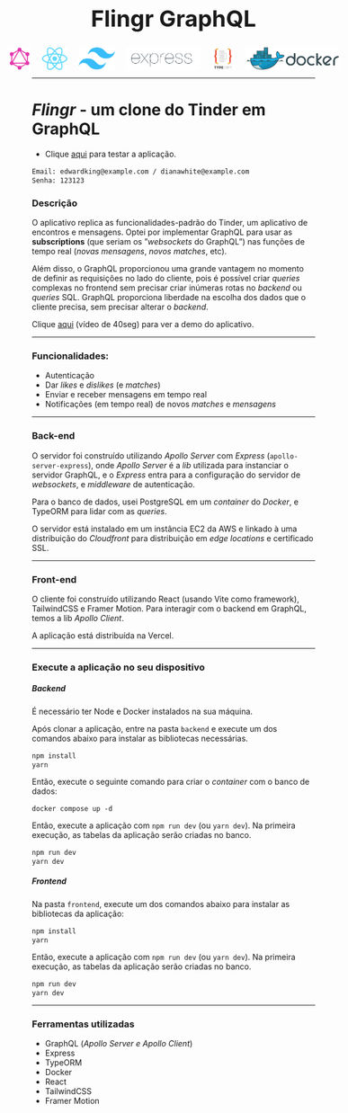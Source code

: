 <div style="display:flex; align-items:center; justify-content:center; text-align:center">
  <h1 style="font-size: 40px;">Flingr GraphQL</h1>
</div>
<div style="display:flex; align-items:center; justify-content:center; text-align:center; gap: 20px;">
  <img src="/images/graphql.png" style="height: 40px;" />
  <img src="/images/react.png" style="height: 40px;" />
  <img src="/images/tailwind.png" style="height: 40px;" />
  <img src="/images/express.png" style="height: 40px;" />
  <img src="/images/typeorm.png" style="height: 40px;" />
  <img src="/images/docker.png" style="height: 40px;" />
</div>

---
# *Flingr* - um clone do Tinder em GraphQL

- Clique [aqui](https://flingr.vercel.app) para testar a aplicação.

```
Email: edwardking@example.com / dianawhite@example.com
Senha: 123123
```

### Descrição

O aplicativo replica as funcionalidades-padrão do Tinder, um aplicativo de encontros e mensagens. Optei por implementar GraphQL para usar as **subscriptions** (que seriam os ”*websockets* do GraphQL”) nas funções de tempo real (*novas mensagens*, *novos matches*, etc).

Além disso, o GraphQL proporcionou uma grande vantagem no momento de definir as requisições no lado do cliente, pois é possível criar *queries* complexas no frontend sem precisar criar inúmeras rotas no *backend* ou *queries* SQL. GraphQL proporciona liberdade na escolha dos dados que o cliente precisa, sem precisar alterar o *backend*.

Clique [aqui](https://www.youtube.com/watch?v=uH_MLSoBP_A) (vídeo de 40seg) para ver a demo do aplicativo.

---
### Funcionalidades:

- Autenticação
- Dar *likes* e *dislikes* (e *matches*)
- Enviar e receber mensagens em tempo real
- Notificações (em tempo real) de novos *matches* e *mensagens*

---
### Back-end

O servidor foi construído utilizando *Apollo Server* com *Express* (`apollo-server-express`), onde *Apollo Server* é a *lib* utilizada para instanciar o servidor GraphQL, e o *Express* entra para a configuração do servidor de *websockets*, e *middleware* de autenticação. 

Para o banco de dados, usei PostgreSQL em um *container* do *Docker*, e TypeORM para lidar com as *queries*.

O servidor está instalado em um instância EC2 da AWS e linkado à uma distribuição do *Cloudfront* para distribuição em *edge locations* e certificado SSL.

---

### Front-end

O cliente foi construído utilizando React (usando Vite como framework), TailwindCSS e Framer Motion. Para interagir com o backend em GraphQL, temos a lib *Apollo Client*.

A aplicação está distribuída na Vercel.

---
### Execute a aplicação no seu dispositivo

##### Backend

É necessário ter Node e Docker instalados na sua máquina.

Após clonar a aplicação, entre na pasta `backend` e execute um dos comandos abaixo para instalar as bibliotecas necessárias.

```
npm install
yarn
```

Então, execute o seguinte comando para criar o *container* com o banco de dados:

```
docker compose up -d
```

Então, execute a aplicação com `npm run dev` (ou `yarn dev`). Na primeira execução, as tabelas da aplicação serão criadas no banco.

```
npm run dev
yarn dev
```

##### Frontend

Na pasta `frontend`, execute um dos comandos abaixo para instalar as bibliotecas da aplicação:

```
npm install
yarn
```

Então, execute a aplicação com `npm run dev` (ou `yarn dev`). Na primeira execução, as tabelas da aplicação serão criadas no banco.

```
npm run dev
yarn dev
```


---
### Ferramentas utilizadas

- GraphQL (*Apollo Server e Apollo Client*)
- Express
- TypeORM
- Docker
- React
- TailwindCSS
- Framer Motion
